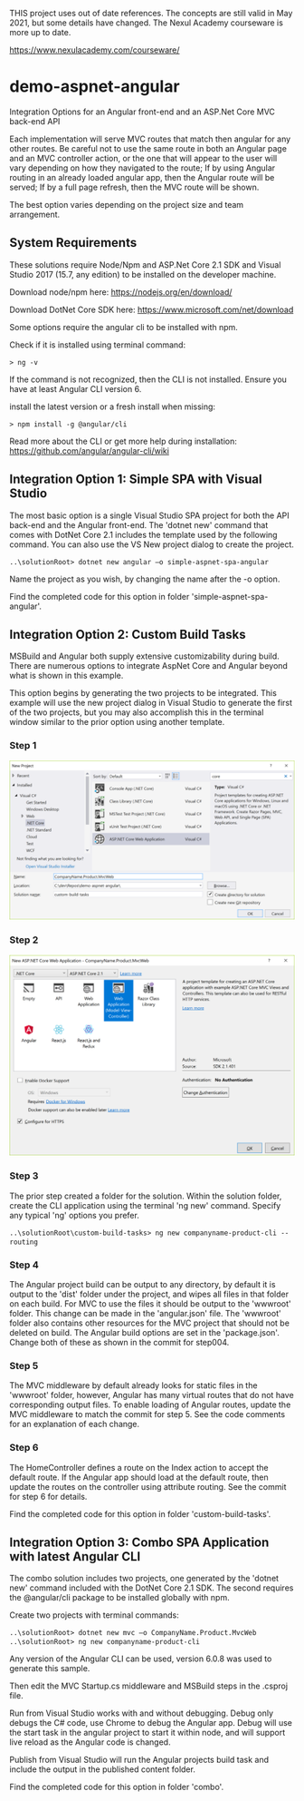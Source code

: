 THIS project uses out of date references. The concepts are still valid in May 2021, but some details have changed.  The Nexul Academy courseware is more up to date.

https://www.nexulacademy.com/courseware/

# demo-aspnet-angular
Integration Options for an Angular front-end and an ASP.Net Core MVC back-end API

Each implementation will serve MVC routes that match then angular for any other routes. Be careful not to use the same route in both an Angular page and an MVC controller action, or the one that will appear to the user will vary depending on how they navigated to the route; If by using Angular routing in an already loaded angular app, then the Angular route will be served; If by a full page refresh, then the MVC route will be shown.

The best option varies depending on the project size and team arrangement.

## System Requirements
These solutions require Node/Npm and ASP.Net Core 2.1 SDK and Visual Studio 2017 (15.7, any edition) to be installed on the developer machine.

Download node/npm here: https://nodejs.org/en/download/

Download DotNet Core SDK here: https://www.microsoft.com/net/download

Some options require the angular cli to be installed with npm.

Check if it is installed using terminal command:

    > ng -v

If the command is not recognized, then the CLI is not installed. Ensure you have at least Angular CLI version 6.

install the latest version or a fresh install when missing:

    > npm install -g @angular/cli
    
Read more about the CLI or get more help during installation:
https://github.com/angular/angular-cli/wiki

## Integration Option 1: Simple SPA with Visual Studio
The most basic option is a single Visual Studio SPA project for both the API back-end and the Angular front-end. The 'dotnet new' command that comes with DotNet Core 2.1 includes the template used by the following command.  You can also use the VS New project dialog to create the project.

    ..\solutionRoot> dotnet new angular –o simple-aspnet-spa-angular

Name the project as you wish, by changing the name after the -o option.

Find the completed code for this option in folder 'simple-aspnet-spa-angular'.

## Integration Option 2: Custom Build Tasks
MSBuild and Angular both supply extensive customizability during build. There are numerous options to integrate AspNet Core and Angular beyond what is shown in this example.

This option begins by generating the two projects to be integrated. This example will use the new  project dialog in Visual Studio to generate the first of the two projects, but you may also accomplish this in the terminal window similar to the prior option using another template.

### Step 1

![new project dialog](./custom-build-tasks-step001.png "Create the project")

### Step 2

![Asp.Net application options dialog](./custom-build-tasks-step002.png "Specify template options")

### Step 3
The prior step created a folder for the solution. Within the solution folder, create the CLI application using the terminal 'ng new' command. Specify any typical 'ng' options you prefer.

    ..\solutionRoot\custom-build-tasks> ng new companyname-product-cli --routing

### Step 4
The Angular project build can be output to any directory, by default it is output to the 'dist' folder under the project,
and wipes all files in that folder on each build. For MVC to use the files it should be output to the 'wwwroot' folder. This change can be made in the 'angular.json' file.  The 'wwwroot' folder also contains other resources for the MVC project that should not be deleted on build. The Angular build options are set in the 'package.json'.  Change both of these as shown in the commit for step004.


### Step 5
The MVC middleware by default already looks for static files in the 'wwwroot' folder, however, Angular has many virtual routes that do not have corresponding output files. To enable loading of Angular routes, update the MVC middleware to match the commit for step 5. See the code comments for an explanation of each change.

### Step 6
The HomeController defines a route on the Index action to accept the default route. If the Angular app should load at the default route, then update the routes on the controller using attribute routing. See the commit for step 6 for details.

Find the completed code for this option in folder 'custom-build-tasks'.

## Integration Option 3: Combo SPA Application with latest Angular CLI
The combo solution includes two projects, one generated by the 'dotnet new' command included with the DotNet Core 2.1 SDK. The second requires the @angular/cli package to be installed globally with npm.

Create two projects with terminal commands:

    ..\solutionRoot> dotnet new mvc –o CompanyName.Product.MvcWeb
    ..\solutionRoot> ng new companyname-product-cli

Any version of the Angular CLI can be used, version 6.0.8 was used to generate this sample.

Then edit the MVC Startup.cs middleware and MSBuild steps in the .csproj file.

Run from Visual Studio works with and without debugging.  Debug only debugs the C# code, use Chrome to debug the Angular app. Debug will use the start task in the angular project to start it within node, and will support live reload as the Angular code is changed.

Publish from Visual Studio will run the Angular projects build task and include the output in the published content folder.

Find the completed code for this option in folder 'combo'.

